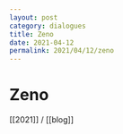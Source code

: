 ```yaml
---
layout: post
category: dialogues
title: Zeno
date: 2021-04-12
permalink: 2021/04/12/zeno
---
```


# Zeno

[[2021]] / [[blog]]